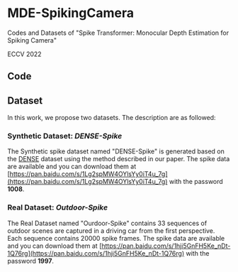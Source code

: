 # MDE-SpikingCamera
 Codes and Datasets of "Spike Transformer: Monocular Depth Estimation for Spiking Camera"

ECCV 2022


## Code

## Dataset

In this work, we propose two datasets. The description are as followed: 

### Synthetic Dataset: *DENSE-Spike*

The Synthetic spike dataset named "DENSE-Spike" is generated based on the [DENSE](https://rpg.ifi.uzh.ch/E2DEPTH.html) dataset using the method described in our paper. The spike data are available and you can download them at [https://pan.baidu.com/s/1Lg2spMW4OYlsYy0iT4u_7g](https://pan.baidu.com/s/1Lg2spMW4OYlsYy0iT4u_7g) with the password **1008**.

### Real Dataset: *Outdoor-Spike*

The Real Dataset named "Ourdoor-Spike" contains 33 sequences of outdoor scenes are captured in a driving car from the first perspective. Each
sequence contains 20000 spike frames. The spike data are available and you can download them at [https://pan.baidu.com/s/1hji5GnFH5Ke_nDt-1Q76rg](https://pan.baidu.com/s/1hji5GnFH5Ke_nDt-1Q76rg) with the password **1997**.